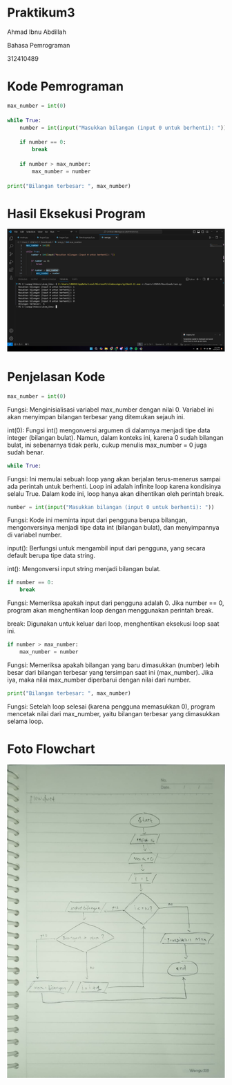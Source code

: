 # Praktikum3

Ahmad Ibnu Abdillah

Bahasa Pemrograman

312410489

# Kode Pemrograman
```Python
max_number = int(0)
    
while True:
    number = int(input("Masukkan bilangan (input 0 untuk berhenti): "))
        
    if number == 0:
        break
        
    if number > max_number:
        max_number = number
    
print("Bilangan terbesar: ", max_number)

```

# Hasil Eksekusi Program
![Foto](https://github.com/AhmadIbnuAbdillah/Foto/blob/main/Screenshot%202024-10-22%20221323.png?raw=true)

# Penjelasan Kode
```Python
max_number = int(0)
```
Fungsi: Menginisialisasi variabel max_number dengan nilai 0. Variabel ini akan menyimpan bilangan terbesar yang ditemukan sejauh ini.

int(0): Fungsi int() mengonversi argumen di dalamnya menjadi tipe data integer (bilangan bulat). Namun, dalam konteks ini, karena 0 sudah bilangan bulat, ini sebenarnya tidak perlu, cukup menulis max_number = 0 juga sudah benar.

```Python
while True:
```
Fungsi: Ini memulai sebuah loop yang akan berjalan terus-menerus sampai ada perintah untuk berhenti. Loop ini adalah infinite loop karena kondisinya selalu True. Dalam kode ini, loop hanya akan dihentikan oleh perintah break.

```Python
number = int(input("Masukkan bilangan (input 0 untuk berhenti): "))
```
Fungsi: Kode ini meminta input dari pengguna berupa bilangan, mengonversinya menjadi tipe data int (bilangan bulat), dan menyimpannya di variabel number.

input(): Berfungsi untuk mengambil input dari pengguna, yang secara default berupa tipe data string.

int(): Mengonversi input string menjadi bilangan bulat.

```Python
if number == 0:
    break
```
Fungsi: Memeriksa apakah input dari pengguna adalah 0. Jika number == 0, program akan menghentikan loop dengan menggunakan perintah break.

break: Digunakan untuk keluar dari loop, menghentikan eksekusi loop saat ini.

```Python
if number > max_number:
    max_number = number
```
Fungsi: Memeriksa apakah bilangan yang baru dimasukkan (number) lebih besar dari bilangan terbesar yang tersimpan saat ini (max_number). Jika iya, maka nilai max_number diperbarui dengan nilai dari number.

```Python
print("Bilangan terbesar: ", max_number)
```
Fungsi: Setelah loop selesai (karena pengguna memasukkan 0), program mencetak nilai dari max_number, yaitu bilangan terbesar yang dimasukkan selama loop.

# Foto Flowchart
![Foto2](https://github.com/AhmadIbnuAbdillah/Foto2/blob/main/WhatsApp%20Image%202024-10-22%20at%2022.22.17_9c7cfcd3.jpg?raw=true)
